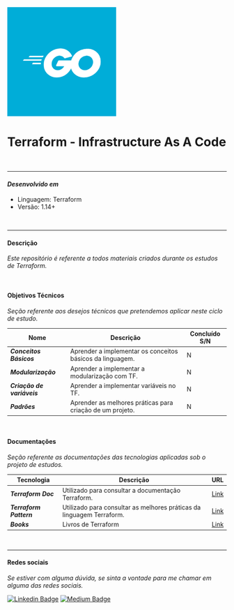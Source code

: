 <img src="https://github.com/DiegoJCordeiro/DiegoJCordeiro/blob/main/assets/Go-logo.png" width=250>

# Terraform - Infrastructure As A Code

</br>

<hr>



#### ***Desenvolvido em***

- Linguagem: Terraform
- Versão: 1.14+

</br>

<hr>


#### **Descrição**

*Este repositório é referente a todos materiais criados durante os estudos de Terraform.*

</br>

#### **Objetivos Técnicos**

*Seção referente aos desejos técnicos que pretendemos aplicar neste ciclo de estudo.*

| Nome                             | Descrição                                                 | Concluído S/N |
| -------------------------------- | --------------------------------------------------------- | ------------- |
| ***Conceitos Básicos***          | Aprender a implementar os conceitos básicos da linguagem. | N             |
| ***Modularização*** | Aprender a implementar a modularização com TF.     | N             |
| ***Criação de variáveis***  | Aprender a implementar variáveis no TF.        | N             |
| ***Padrões***             | Aprender as melhores práticas para criação de um projeto. | N             |

</br>

#### **Documentações**

*Seção referente as documentações das tecnologias aplicadas sob o projeto de estudos.*

| Tecnologia         | Descrição                                                    | URL                                        |
| ------------------ | ------------------------------------------------------------ | ------------------------------------------ |
| ***Terraform Doc***   | Utilizado para consultar a documentação Terraform.              | [Link](https://developer.hashicorp.com/terraform/docs)                |
| ***Terraform Pattern*** | Utilizado para consultar as melhores práticas da linguagem Terraform. | [Link](https://developer.hashicorp.com/terraform/tutorials/recommended-patterns)    |
| ***Books***        | Livros de Terraform                                    | [Link](https://www.manning.com/books/terraform-in-action) |

</br>

<hr>

#### **Redes sociais**

*Se estiver com alguma dúvida, se sinta a vontade para me chamar em alguma das redes sociais.*

[![Linkedin Badge](https://img.shields.io/badge/-Linkedin-blue?style=for-the-badge&logo=Linkedin&logoColor=white&link=https://github.com/DiegoJCordeiro)](https://www.linkedin.com/in/diego-cordeiro-552948229/) [![Medium Badge](https://img.shields.io/badge/-Medium-black?style=for-the-badge&logo=Medium&logoColor=white&link=https://github.com/DiegoJCordeiro)](https://medium.com/@diegocordeiro.contatos)